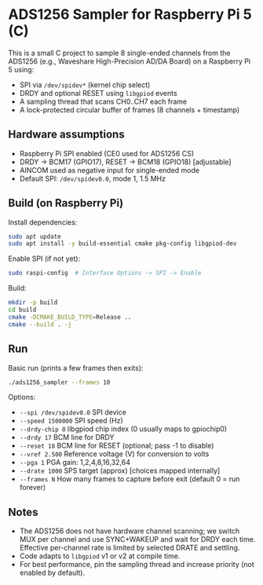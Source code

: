 # ADS1256 Sampler for Raspberry Pi 5 (C)

This is a small C project to sample 8 single-ended channels from the ADS1256 (e.g., Waveshare High-Precision AD/DA Board) on a Raspberry Pi 5 using:

- SPI via `/dev/spidev*` (kernel chip select)
- DRDY and optional RESET using `libgpiod` events
- A sampling thread that scans CH0..CH7 each frame
- A lock-protected circular buffer of frames (8 channels + timestamp)

## Hardware assumptions

- Raspberry Pi SPI enabled (CE0 used for ADS1256 CS)
- DRDY -> BCM17 (GPIO17), RESET -> BCM18 (GPIO18) [adjustable]
- AINCOM used as negative input for single-ended mode
- Default SPI: `/dev/spidev0.0`, mode 1, 1.5 MHz

## Build (on Raspberry Pi)

Install dependencies:

```bash
sudo apt update
sudo apt install -y build-essential cmake pkg-config libgpiod-dev
```

Enable SPI (if not yet):

```bash
sudo raspi-config  # Interface Options -> SPI -> Enable
```

Build:

```bash
mkdir -p build
cd build
cmake -DCMAKE_BUILD_TYPE=Release ..
cmake --build . -j
```

## Run

Basic run (prints a few frames then exits):

```bash
./ads1256_sampler --frames 10
```

Options:

- `--spi /dev/spidev0.0` SPI device
- `--speed 1500000` SPI speed (Hz)
- `--drdy-chip 0` libgpiod chip index (0 usually maps to gpiochip0)
- `--drdy 17` BCM line for DRDY
- `--reset 18` BCM line for RESET (optional; pass -1 to disable)
- `--vref 2.500` Reference voltage (V) for conversion to volts
- `--pga 1` PGA gain: 1,2,4,8,16,32,64
- `--drate 1000` SPS target (approx) [choices mapped internally]
- `--frames N` How many frames to capture before exit (default 0 = run forever)

## Notes

- The ADS1256 does not have hardware channel scanning; we switch MUX per channel and use SYNC+WAKEUP and wait for DRDY each time. Effective per-channel rate is limited by selected DRATE and settling.
- Code adapts to `libgpiod` v1 or v2 at compile time.
- For best performance, pin the sampling thread and increase priority (not enabled by default).
